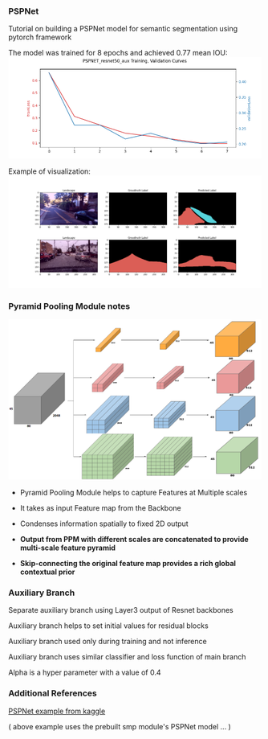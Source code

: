 ### PSPNet

Tutorial on building a PSPNet model for semantic segmentation using pytorch framework

The model was trained for 8 epochs and achieved 0.77 mean IOU:
![training plot](./artifacts/training_plot.png)

Example of visualization:
![visualization](./artifacts/visualize.png)





### Pyramid Pooling Module notes

![figure](pyramid_pooling_module.png)

- Pyramid Pooling Module helps to capture Features at Multiple scales

- It takes as input Feature map from the Backbone

- Condenses information spatially to fixed 2D output

- **Output from PPM with different scales are concatenated to provide multi-scale feature pyramid**

- **Skip-connecting the original feature map provides a rich global contextual prior**


### Auxiliary Branch

Separate auxiliary branch using Layer3 output of Resnet backbones

Auxiliary branch helps to set initial values for residual blocks

Auxiliary branch used only during training and not inference

Auxiliary branch uses similar classifier and loss function of main branch

Alpha is a hyper parameter with a value of 0.4


### Additional References

[PSPNet example from kaggle](https://www.kaggle.com/code/balraj98/pyramid-scene-parsing-pspnet-resnext50-pytorch)

( above example uses the prebuilt smp module's PSPNet model ... )